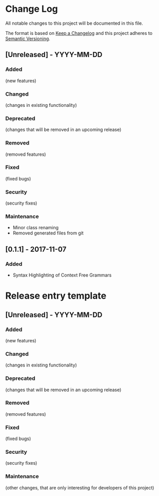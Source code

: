 # Change Log
All notable changes to this project will be documented in this file.

The format is based on [Keep a Changelog](http://keepachangelog.com/)
and this project adheres to [Semantic Versioning](http://semver.org/).

## [Unreleased] - YYYY-MM-DD
### Added
(new features)

### Changed
(changes in existing functionality)

### Deprecated
(changes that will be removed in an upcoming release)

### Removed
(removed features)

### Fixed
(fixed bugs)

### Security
(security fixes)

### Maintenance
* Minor class renaming
* Removed generated files from git



## [0.1.1] - 2017-11-07
### Added
* Syntax Highlighting of Context Free Grammars



# Release entry template
## [Unreleased] - YYYY-MM-DD
### Added
(new features)

### Changed
(changes in existing functionality)

### Deprecated
(changes that will be removed in an upcoming release)

### Removed
(removed features)

### Fixed
(fixed bugs)

### Security
(security fixes)

### Maintenance
(other changes, that are only interesting for developers of this project)